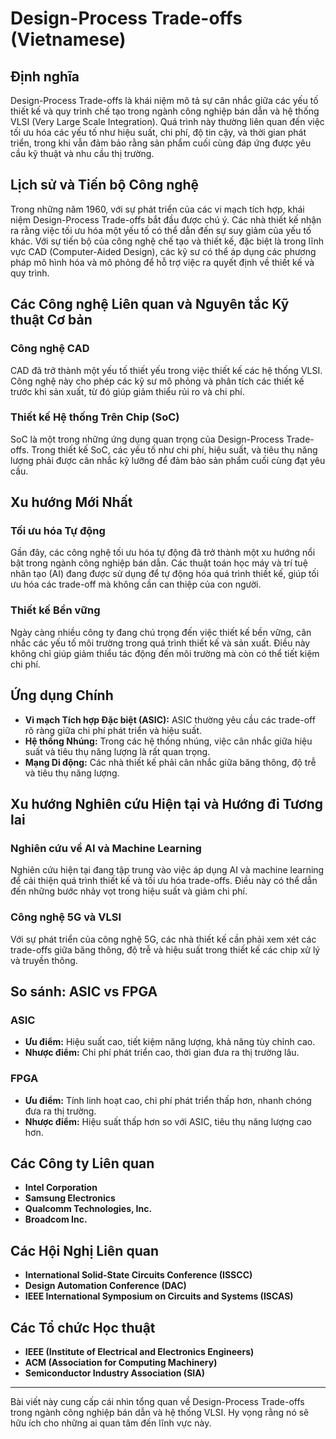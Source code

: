 # Design-Process Trade-offs (Vietnamese)

## Định nghĩa

Design-Process Trade-offs là khái niệm mô tả sự cân nhắc giữa các yếu tố thiết kế và quy trình chế tạo trong ngành công nghiệp bán dẫn và hệ thống VLSI (Very Large Scale Integration). Quá trình này thường liên quan đến việc tối ưu hóa các yếu tố như hiệu suất, chi phí, độ tin cậy, và thời gian phát triển, trong khi vẫn đảm bảo rằng sản phẩm cuối cùng đáp ứng được yêu cầu kỹ thuật và nhu cầu thị trường.

## Lịch sử và Tiến bộ Công nghệ

Trong những năm 1960, với sự phát triển của các vi mạch tích hợp, khái niệm Design-Process Trade-offs bắt đầu được chú ý. Các nhà thiết kế nhận ra rằng việc tối ưu hóa một yếu tố có thể dẫn đến sự suy giảm của yếu tố khác. Với sự tiến bộ của công nghệ chế tạo và thiết kế, đặc biệt là trong lĩnh vực CAD (Computer-Aided Design), các kỹ sư có thể áp dụng các phương pháp mô hình hóa và mô phỏng để hỗ trợ việc ra quyết định về thiết kế và quy trình.

## Các Công nghệ Liên quan và Nguyên tắc Kỹ thuật Cơ bản

### Công nghệ CAD

CAD đã trở thành một yếu tố thiết yếu trong việc thiết kế các hệ thống VLSI. Công nghệ này cho phép các kỹ sư mô phỏng và phân tích các thiết kế trước khi sản xuất, từ đó giúp giảm thiểu rủi ro và chi phí.

### Thiết kế Hệ thống Trên Chip (SoC)

SoC là một trong những ứng dụng quan trọng của Design-Process Trade-offs. Trong thiết kế SoC, các yếu tố như chi phí, hiệu suất, và tiêu thụ năng lượng phải được cân nhắc kỹ lưỡng để đảm bảo sản phẩm cuối cùng đạt yêu cầu.

## Xu hướng Mới Nhất

### Tối ưu hóa Tự động

Gần đây, các công nghệ tối ưu hóa tự động đã trở thành một xu hướng nổi bật trong ngành công nghiệp bán dẫn. Các thuật toán học máy và trí tuệ nhân tạo (AI) đang được sử dụng để tự động hóa quá trình thiết kế, giúp tối ưu hóa các trade-off mà không cần can thiệp của con người.

### Thiết kế Bền vững

Ngày càng nhiều công ty đang chú trọng đến việc thiết kế bền vững, cân nhắc các yếu tố môi trường trong quá trình thiết kế và sản xuất. Điều này không chỉ giúp giảm thiểu tác động đến môi trường mà còn có thể tiết kiệm chi phí.

## Ứng dụng Chính

- **Vi mạch Tích hợp Đặc biệt (ASIC):** ASIC thường yêu cầu các trade-off rõ ràng giữa chi phí phát triển và hiệu suất.
- **Hệ thống Nhúng:** Trong các hệ thống nhúng, việc cân nhắc giữa hiệu suất và tiêu thụ năng lượng là rất quan trọng.
- **Mạng Di động:** Các nhà thiết kế phải cân nhắc giữa băng thông, độ trễ và tiêu thụ năng lượng.

## Xu hướng Nghiên cứu Hiện tại và Hướng đi Tương lai

### Nghiên cứu về AI và Machine Learning

Nghiên cứu hiện tại đang tập trung vào việc áp dụng AI và machine learning để cải thiện quá trình thiết kế và tối ưu hóa trade-offs. Điều này có thể dẫn đến những bước nhảy vọt trong hiệu suất và giảm chi phí.

### Công nghệ 5G và VLSI

Với sự phát triển của công nghệ 5G, các nhà thiết kế cần phải xem xét các trade-offs giữa băng thông, độ trễ và hiệu suất trong thiết kế các chip xử lý và truyền thông.

## So sánh: ASIC vs FPGA

### ASIC

- **Ưu điểm:** Hiệu suất cao, tiết kiệm năng lượng, khả năng tùy chỉnh cao.
- **Nhược điểm:** Chi phí phát triển cao, thời gian đưa ra thị trường lâu.

### FPGA

- **Ưu điểm:** Tính linh hoạt cao, chi phí phát triển thấp hơn, nhanh chóng đưa ra thị trường.
- **Nhược điểm:** Hiệu suất thấp hơn so với ASIC, tiêu thụ năng lượng cao hơn.

## Các Công ty Liên quan

- **Intel Corporation**
- **Samsung Electronics**
- **Qualcomm Technologies, Inc.**
- **Broadcom Inc.**

## Các Hội Nghị Liên quan

- **International Solid-State Circuits Conference (ISSCC)**
- **Design Automation Conference (DAC)**
- **IEEE International Symposium on Circuits and Systems (ISCAS)**

## Các Tổ chức Học thuật

- **IEEE (Institute of Electrical and Electronics Engineers)**
- **ACM (Association for Computing Machinery)**
- **Semiconductor Industry Association (SIA)**

---

Bài viết này cung cấp cái nhìn tổng quan về Design-Process Trade-offs trong ngành công nghiệp bán dẫn và hệ thống VLSI. Hy vọng rằng nó sẽ hữu ích cho những ai quan tâm đến lĩnh vực này.